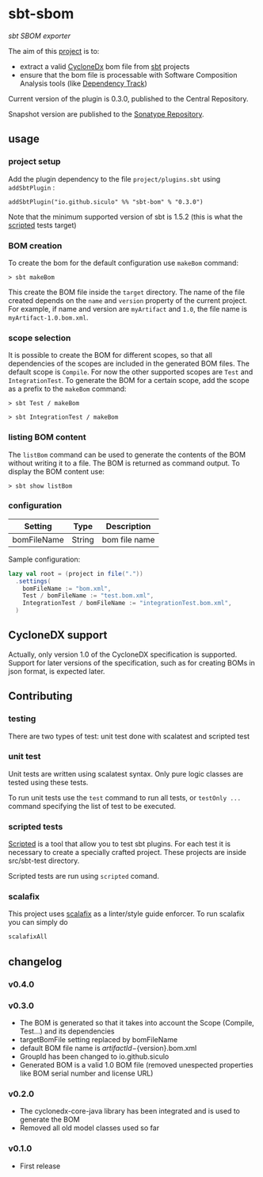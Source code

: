 # sbt-sbom

*sbt SBOM exporter*

The aim of this [project](https://github.com/sbt/sbt-sbom/) is to:

- extract a valid [CycloneDx](https://cyclonedx.org/) bom file from [sbt](https://www.scala-sbt.org/) projects
- ensure that the bom file is processable with Software Composition Analysis tools (like [Dependency Track](https://dependencytrack.org/))

Current version of the plugin is 0.3.0, published to the Central Repository.

Snapshot version are published to the [Sonatype Repository](https://s01.oss.sonatype.org/content/repositories/snapshots).

## usage

### project setup

Add the plugin dependency to the file `project/plugins.sbt` using `addSbtPlugin` :

`addSbtPlugin("io.github.siculo" %% "sbt-bom" % "0.3.0")`

Note that the minimum supported version of sbt is 1.5.2 (this is what the [scripted](https://www.scala-sbt.org/1.x/docs/Testing-sbt-plugins.html#scripted+test+framework) tests target)

### BOM creation

To create the bom for the default configuration use `makeBom` command:

`> sbt makeBom`

This create the BOM file inside the `target` directory. The name of the file created depends on the `name` and `version` property of the current project. For example, if name and version are `myArtifact` and `1.0`, the file name is `myArtifact-1.0.bom.xml`.

### scope selection

It is possible to create the BOM for different scopes, so that all dependencies of the scopes are included in the generated BOM files. The default scope is `Compile`. For now the other supported scopes are `Test` and `IntegrationTest`. To generate the BOM for a certain scope, add the scope as a prefix to the `makeBom` command:

`> sbt Test / makeBom`

`> sbt IntegrationTest / makeBom`

### listing BOM content

The `listBom` command can be used to generate the contents of the BOM without writing it to a file. The BOM is returned as command output. To display the BOM content use: 

`> sbt show listBom`

### configuration

| Setting     | Type        | Description   |
| ----------- | ----------- | ------------- |
| bomFileName | String      | bom file name |

Sample configuration:

```scala
lazy val root = (project in file("."))
  .settings(
    bomFileName := "bom.xml",
    Test / bomFileName := "test.bom.xml",
    IntegrationTest / bomFileName := "integrationTest.bom.xml",
  )
```

## CycloneDX support

Actually, only version 1.0 of the CycloneDX specification is supported. Support for later versions of the specification, such as for creating BOMs in json format, is expected later.

## Contributing

### testing

There are two types of test: unit test done with scalatest and scripted test

### unit test

Unit tests are written using scalatest syntax. Only pure logic classes are tested using these tests.

To run unit tests use the `test` command to run all tests, or `testOnly ...` command specifying the list of test to be
executed.

### scripted tests

[Scripted](https://www.scala-sbt.org/1.x/docs/Testing-sbt-plugins.html) is a tool that allow you to test sbt plugins.
For each test it is necessary to create a specially crafted project. These projects are inside src/sbt-test directory.

Scripted tests are run using `scripted` comand.

### scalafix

This project uses [scalafix](https://scalacenter.github.io/scalafix/) as a linter/style guide enforcer. To run scalafix
you can simply do

```sbt
scalafixAll
```

## changelog

### v0.4.0

### v0.3.0
- The BOM is generated so that it takes into account the Scope (Compile, Test...) and its dependencies
- targetBomFile setting replaced by bomFileName
- default BOM file name is ${artifactId}-${version}.bom.xml
- GroupId has been changed to io.github.siculo
- Generated BOM is a valid 1.0 BOM file (removed unespected properties like BOM serial number and license URL)

### v0.2.0
- The cyclonedx-core-java library has been integrated and is used to generate the BOM
- Removed all old model classes used so far

### v0.1.0
- First release
